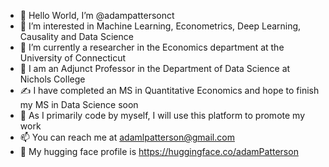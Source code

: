 - 👋 Hello World, I’m @adampattersonct
- 👀 I’m interested in Machine Learning, Econometrics, Deep Learning, Causality and Data Science
- 🌱 I’m currently a researcher in the Economics department at the University of Connecticut
- 🤝 I am an Adjunct Professor in the Department of Data Science at Nichols College
- ✍️  I have completed an MS in Quantitative Economics and hope to finish my MS in Data Science soon
- 🤝 As I primarily code by myself, I will use this platform to promote my work 
- 📫 You can reach me at adamlpatterson@gmail.com
- 🤗 My hugging face profile is https://huggingface.co/adamPatterson


<!---
adampattersonct/adampattersonct is a ✨ special ✨ repository because its `README.md` (this file) appears on your GitHub profile.
You can click the Preview link to take a look at your changes.
--->
